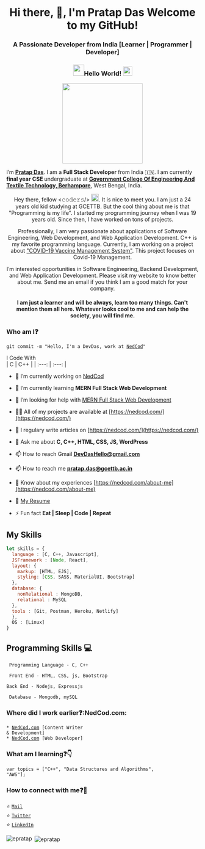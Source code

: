 <h1 align="center">Hi there, 👋, I'm Pratap Das Welcome to my GitHub!</h1>
<h3 align="center">A Passionate Developer from India [Learner | Programmer | Developer] </h3>

### <p align = "center"> <img src="https://github.com/epratap/epratap/blob/main/Hi.gif" width="29px">Hello World!&nbsp;<img src="https://github.com/epratap/epratap/blob/main/Earth.gif" width="24px"></p>

<p align = "center"><img src="https://github.com/epratap/epratap/blob/main/hello.gif" width="210px"/></p>

I’m <b>[Pratap Das](https://nedcod.com/hire-me)</b>. I am a <b>Full Stack Developer</b> from India :india:. I am currently <b>final year</b> <b>CSE </b> undergraduate at <b>[Government College Of Engineering And Textile Technology, Berhampore](http://gcettb.ac.in/)</b>, West Bengal, India.

<p align="center">Hey there, fellow <𝚌𝚘𝚍𝚎𝚛𝚜/> <img src="https://github.com/epratap/epratap/blob/main/Hi.gif" width="20px">. It is nice to meet you. I am just a 24 years old kid studying at GCETTB. But the cool thing about me is that "Programming is my life". I started my programming journey when I was 19 years old. Since then, I have worked on tons of projects.</a>

<p align="center">Professionally, I am very passionate about applications of Software Engineering, Web Development, and Web Application Development. C++ is my favorite programming language. Currently, I am working on a project about <a href = "https://github.com/DevDasPratap/Daily-Programming-Diary/tree/main/Project">"COVID-19 Vaccine Management System"</a>. This project focuses on Covid-19 Management.</p>

<p align="center">I’m interested opportunities in Software Engineering, Backend Development, and Web Application Development. Please visit my website to know better about me. Send me an email if you think I am a good match for your company. <br>
  
<h4 align="center">I am just a learner and will be always, learn too many things. Can't mention them all here. Whatever looks cool to me and can help the society, you will find me.</h4>
</p>

### Who am I:question: 
<code>git commit -m "Hello, I'm a DevDas, work at [NedCod](https://nedcod.com/)"</code>

I Code With   
| C | C++ |
 | :---: | :---: |

- 🔭 I’m currently working on [NedCod](https://nedcod.com)

- 🌱 I’m currently learning **MERN Full Stack Web Development**


- 🤝 I’m looking for help with [MERN Full Stack Web Development](#)

- 👨‍💻 All of my projects are available at [https://nedcod.com/](https://nedcod.com/)

- 📝 I regulary write articles on [https://nedcod.com/](https://nedcod.com/)

- 💬 Ask me about **C, C++, HTML, CSS, JS, WordPress**

- 📫 How to reach Gmail **DevDasHello@gmail.com**
- 📫 How to reach me **pratap.das@gcettb.ac.in**

- 📄 Know about my experiences [https://nedcod.com/about-me](https://nedcod.com/about-me)
- 📝 <a href="https://nedcod.com/hire-me/" target="_blank">My Resume</a>

- ⚡ Fun fact **Eat | Sleep | Code | Repeat**

## My Skills
```js
let skills = {
  language : [C, C++, Javascript],
  JSFramework : [Node, React],
  layout: {
    markup: [HTML, EJS],
    styling: [CSS, SASS, MaterialUI, Bootstrap]
  },
  database: {
    nonRelational : MongoDB,
    relational : MySQL
  },
  tools : [Git, Postman, Heroku, Netlify]
  },
  OS : [Linux]
}
```
## Programming Skills :computer:
``` Programming Language - C, C++```

``` Front End - HTML, CSS, js, Bootstrap```

``` Back End - Nodejs, Expressjs ```

``` Database - Mongodb, mySQL```

<!-- <h3 align="left">Connect with me:</h3>
<p align="left">
<a href="https://codepen.io/epratap" target="blank"><img align="center" src="https://cdn.jsdelivr.net/npm/simple-icons@3.0.1/icons/codepen.svg" alt="epratap" height="30" width="40" /></a>
<a href="https://dev.to/epratap" target="blank"><img align="center" src="https://cdn.jsdelivr.net/npm/simple-icons@3.0.1/icons/dev-dot-to.svg" alt="epratap" height="30" width="40" /></a>
<a href="https://twitter.com/epratapdas" target="blank"><img align="center" src="https://cdn.jsdelivr.net/npm/simple-icons@3.0.1/icons/twitter.svg" alt="epratapdas" height="30" width="40" /></a>
<a href="https://linkedin.com/in/epratap" target="blank"><img align="center" src="https://cdn.jsdelivr.net/npm/simple-icons@3.0.1/icons/linkedin.svg" alt="epratap" height="30" width="40" /></a>
<a href="https://stackoverflow.com/users/epratap" target="blank"><img align="center" src="https://cdn.jsdelivr.net/npm/simple-icons@3.0.1/icons/stackoverflow.svg" alt="epratap" height="30" width="40" /></a>
<a href="https://codesandbox.com/pratap das" target="blank"><img align="center" src="https://cdn.jsdelivr.net/npm/simple-icons@3.0.1/icons/codesandbox.svg" alt="pratap das" height="30" width="40" /></a>
<a href="https://fb.com/iampratapdas" target="blank"><img align="center" src="https://cdn.jsdelivr.net/npm/simple-icons@3.0.1/icons/facebook.svg" alt="iampratapdas" height="30" width="40" /></a>
<a href="https://instagram.com/epratapdas" target="blank"><img align="center" src="https://cdn.jsdelivr.net/npm/simple-icons@3.0.1/icons/instagram.svg" alt="epratapdas" height="30" width="40" /></a>
<a href="https://dribbble.com/epratap" target="blank"><img align="center" src="https://cdn.jsdelivr.net/npm/simple-icons@3.0.1/icons/dribbble.svg" alt="epratap" height="30" width="40" /></a>
<a href="https://www.behance.net/epratap" target="blank"><img align="center" src="https://cdn.jsdelivr.net/npm/simple-icons@3.0.1/icons/behance.svg" alt="epratap" height="30" width="40" /></a>
<a href="https://www.hackerrank.com/epratap" target="blank"><img align="center" src="https://cdn.jsdelivr.net/npm/simple-icons@3.0.1/icons/hackerrank.svg" alt="epratap" height="30" width="40" /></a>
<a href="https://codeforces.com/profile/epratap" target="blank"><img align="center" src="https://cdn.jsdelivr.net/npm/simple-icons@3.0.1/icons/codeforces.svg" alt="epratap" height="30" width="40" /></a>
<a href="https://www.leetcode.com/epratap" target="blank"><img align="center" src="https://cdn.jsdelivr.net/npm/simple-icons@3.0.1/icons/leetcode.svg" alt="epratap" height="30" width="40" /></a>
<a href="https://www.hackerearth.com/epratap" target="blank"><img align="center" src="https://cdn.jsdelivr.net/npm/simple-icons@3.0.1/icons/hackerearth.svg" alt="epratap" height="30" width="40" /></a>
<a href="https://auth.geeksforgeeks.org/user/epratap" target="blank"><img align="center" src="https://cdn.jsdelivr.net/npm/simple-icons@3.0.1/icons/geeksforgeeks.svg" alt="epratap" height="30" width="40" /></a>
<a href="https://www.topcoder.com/members/epratap" target="blank"><img align="center" src="https://cdn.jsdelivr.net/npm/simple-icons@3.0.1/icons/topcoder.svg" alt="epratap" height="30" width="40" /></a>
</p>
 -->
### Where did I work earlier:question::NedCod.com:
<code>* [NedCod.com](https://nedcod.com) [Content Writer & Development]</code>    
<code>* [NedCod.com](NedCod.com) [Web Developer]</code>         

### What am I learning:question::point_down:	
<code>var topics = ["C++", "Data Structures and Algorithms", "AWS"];</code>

### How to connect with me:question::email:
:star: <code>[Mail](mailto:devdas.imail@gmail.com)</code>    
:star: <code>[Twitter](https://twitter.com/DevDasPratap)</code>  
:star: <code>[LinkedIn](https://www.linkedin.com/in/DevDasPratap/)</code>  

<p><img align="left" src="https://github-readme-stats.vercel.app/api/top-langs?username=epratap&show_icons=true&locale=en&layout=compact" alt="epratap" /></p>

<p>&nbsp;<img align="center" src="https://github-readme-stats.vercel.app/api?username=epratap&show_icons=true&locale=en" alt="epratap" /></p>

